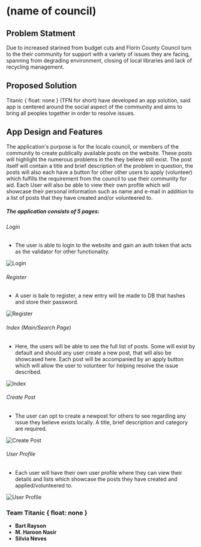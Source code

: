 # (name of council)

## Problem Statment

Due to increased starined from budget cuts and Florin County Council turn to the their community for support with a variety of issues they are facing, spanning from degrading environment, closing of local libraries and lack of recycling management.

## Proposed Solution

Titanic { float: none } (TFN for short) have developed an app solution, said app is centered around the social aspect of the community and aims to bring all peoples together in order to resolve issues. 

## App Design and Features

The application's purpose is for the localo council, or members of the community to create publically available posts on the website. These posts will highlight the numerous problems in the they believe still exist. The post itself will contain a title and brief description of the problem in question, the posts will also each have a button for other other users to apply (volunteer) which fulfills the requirement from the council to use their community for aid. Each User will also be able to view their own profile which will showcase their personal information such as name and e-mail in addition to a list of posts that they have created and/or volunteered to.

##### The application consists of 5 pages:

###### Login

- The user is able to login to the website and gain an auth token that acts as the validator for other functionality.
  
![Login]()

###### Register

- A user is bale to register, a new entry will be made to DB that hashes and store their password.

![Register]()

###### Index (Main/Search Page)

- Here, the users will be able to see the full list of posts. Some will exist by default and should any user create a new post, that will also be showcased here. Each post will be accompanied by an apply button which will allow the user to volunteer for helping resolve the issue described.

![Index]()

###### Create Post

- The user can opt to create a newpost for others to see regarding any issue they believe exists locally. A title, brief description and category are required.

![Create Post]()

###### User Profile

- Each user will have their own user profile where they can view their details and lists which showcase the posts they have created and applied/volunteered to.

![User Profile]()

### Team Titanic \{ float: none \}
- **Bart Rayson**
- **M. Haroon Nasir**
- **Silvia Neves**
